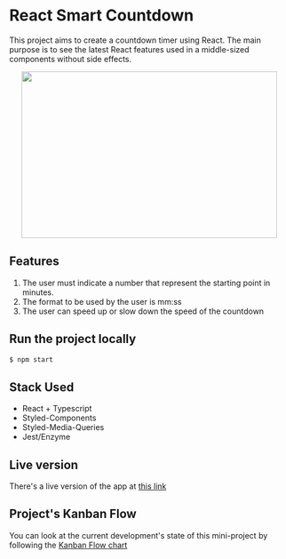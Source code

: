 # React Smart Countdown

This project aims to create a countdown timer using React. The main purpose is to see the latest React features used in a middle-sized components without side effects.

<p align="center">
  <img width="460" height="300" src="https://media0.giphy.com/media/H1RnsoNMfy6BWKcEx6/giphy.gif">
</p>

## Features

1. The user must indicate a number that represent the starting point in minutes.
2. The format to be used by the user is mm:ss
3. The user can speed up or slow down the speed of the countdown

## Run the project locally

```bash
$ npm start
```

## Stack Used

- React + Typescript
- Styled-Components
- Styled-Media-Queries
- Jest/Enzyme

## Live version

There's a live version of the app at [this link](www.google.com)

## Project's Kanban Flow

You can look at the current development's state of this mini-project by following the [Kanban Flow chart](https://github.com/jprivillaso/react-smart-countdown/projects/1)
